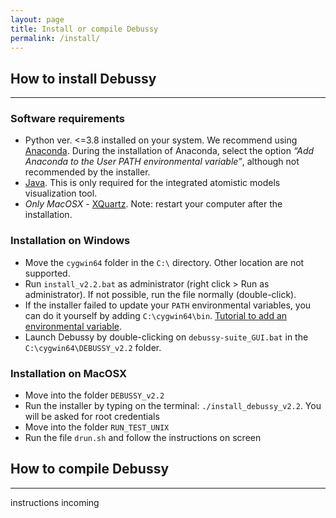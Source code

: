 ```yaml
---
layout: page
title: Install or compile Debussy
permalink: /install/
---
```



## How to install Debussy
---
### Software requirements

- Python ver. \<=3.8 installed on your system. We recommend using [Anaconda](https://www.anaconda.com/). During the installation of Anaconda, select the option *“Add Anaconda to the User PATH environmental variable”*, although not recommended by the installer.
- [Java](https://www.java.com/). This is only required for the integrated atomistic models visualization tool.
- *Only MacOSX* \- [XQuartz](www.xquartz.org). Note: restart your computer after the installation.

### Installation on Windows

- Move the `cygwin64` folder in the `C:\` directory. Other location are not supported.
- Run `install_v2.2.bat` as administrator (right click \> Run as administrator). If not possible, run the file normally (double-click).
- If the installer failed to update your `PATH` environmental variables, you can do it yourself by adding `C:\cygwin64\bin`. [Tutorial to add an environmental variable](https://www.opentechguides.com/how-to/article/windows-10/113/windows-10-set-path.html).
- Launch Debussy by double-clicking on `debussy-suite_GUI.bat` in the `C:\cygwin64\DEBUSSY_v2.2` folder.


### Installation on MacOSX

- Move into the folder `DEBUSSY_v2.2`
- Run the installer by typing on the terminal: `./install_debussy_v2.2`. You will be asked for root credentials
- Move into the folder `RUN_TEST_UNIX`
- Run the file `drun.sh` and follow the instructions on screen

## How to compile Debussy
---
instructions incoming
